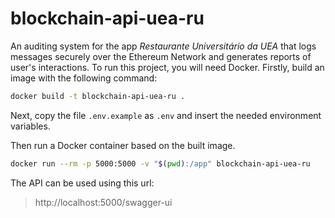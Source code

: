 # blockchain-api-uea-ru

An auditing system for the app _Restaurante Universitário da UEA_ that logs messages securely over the Ethereum Network and generates reports of user's interactions. To run this project, you will need Docker. Firstly, build an image with the following command:

```sh
docker build -t blockchain-api-uea-ru .
```

Next, copy the file ```.env.example``` as ```.env``` and insert the needed environment variables.

Then run a Docker container based on the built image.
```sh
docker run --rm -p 5000:5000 -v "$(pwd):/app" blockchain-api-uea-ru
```
The API can be used using this url:
>http://localhost:5000/swagger-ui